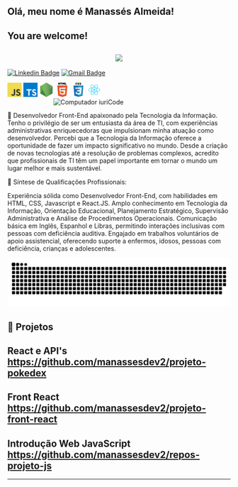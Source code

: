 ## Olá, meu nome é <strong>Manassés Almeida!</strong>
## You are welcome!</strong>
##

<!-- Gif Traço -->
<p align="center">
    <img src="https://user-images.githubusercontent.com/57417305/81239377-13bd3c00-8fdb-11ea-9567-30a27becb1bf.gif">

[![Linkedin Badge](https://img.shields.io/badge/-LinkedIn-blue?style=for-the-badge&logo=Linkedin&logoColor=white&link=https://www.linkedin.com/in/devmanasses/)](https://www.linkedin.com/in/devmanasses/)
[![Gmail Badge](https://img.shields.io/badge/-Gmail-c14438?style=for-the-badge&logo=Gmail&logoColor=white&link=mailto:manasses2@gmail.com)](mailto:manasses2@gmail.com)

<code><img height="32" src="https://raw.githubusercontent.com/github/explore/80688e429a7d4ef2fca1e82350fe8e3517d3494d/topics/javascript/javascript.png" alt="Javascript"/></code>
<code><img height="32" src="https://raw.githubusercontent.com/github/explore/80688e429a7d4ef2fca1e82350fe8e3517d3494d/topics/typescript/typescript.png" alt="Typescript"/></code>
<code><img height="32" src="https://raw.githubusercontent.com/github/explore/80688e429a7d4ef2fca1e82350fe8e3517d3494d/topics/nodejs/nodejs.png" alt="Nodejs"/></code>
<code><img height="32" src="https://raw.githubusercontent.com/github/explore/80688e429a7d4ef2fca1e82350fe8e3517d3494d/topics/html/html.png" alt="HTML5"/></code>
<code><img height="32" src="https://raw.githubusercontent.com/github/explore/80688e429a7d4ef2fca1e82350fe8e3517d3494d/topics/css/css.png" alt="CSS"/></code>
<code><img height="32" src="https://raw.githubusercontent.com/github/explore/80688e429a7d4ef2fca1e82350fe8e3517d3494d/topics/react/react.png" alt="React"/></code>
<img src="https://raw.githubusercontent.com/MicaelliMedeiros/micaellimedeiros/master/image/computer-illustration.png" min-width="400px" max-width="400px" width="400px" align="right" alt="Computador iuriCode">

##
<p align="left"> 
💼 Desenvolvedor Front-End apaixonado pela Tecnologia da Informação. Tenho o privilégio de ser um entusiasta da área de TI, com experiências administrativas enriquecedoras que impulsionam minha atuação como desenvolvedor. Percebi que a Tecnologia da Informação oferece a oportunidade de fazer um impacto significativo no mundo. Desde a criação de novas tecnologias até a resolução de problemas complexos, acredito que profissionais de TI têm um papel importante em tornar o mundo um lugar melhor e mais sustentável.

  🎯 Síntese de Qualificações Profissionais:

Experiência sólida como Desenvolvedor Front-End, com habilidades em HTML, CSS, Javascript e React.JS.
Amplo conhecimento em Tecnologia da Informação, Orientação Educacional, Planejamento Estratégico, Supervisão Administrativa e Análise de Procedimentos Operacionais.
Comunicação básica em Inglês, Espanhol e Libras, permitindo interações inclusivas com pessoas com deficiência auditiva.
Engajado em trabalhos voluntários de apoio assistencial, oferecendo suporte a enfermos, idosos, pessoas com deficiência, crianças e adolescentes.
<!--![Snake animation](https://github.com/jnthmota/jnthmota/blob/output/github-contribution-grid-snake.gif)-->
![Snake animation](https://github.com/jnthmota/jnthmota/blob/output/github-contribution-grid-snake.svg)
## 🔭 Projetos
## React e API's  https://github.com/manassesdev2/projeto-pokedex
## Front React https://github.com/manassesdev2/projeto-front-react
## Introdução Web JavaScript https://github.com/manassesdev2/repos-projeto-js
----

